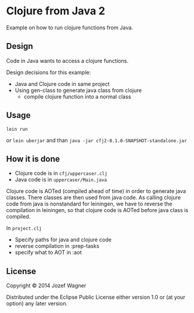 # Clojure from Java 2

Example on how to run clojure functions from Java.

## Design

Code in Java wants to access a clojure functions.

Design decisions for this example:
* Java and Clojure code in same project
* Using gen-class to generate java class from clojure
    * compile clojure function into a normal class

## Usage

`lein run`

or `lein uberjar` and than `java -jar cfj2-0.1.0-SNAPSHOT-standalone.jar`

## How it is done

* Clojure code is in `cfj/uppercaser.clj`
* Java code is in `uppercaser/Main.java`

Clojure code is AOTed (compiled ahead of time) in order to generate java classes. There classes are then used from java code. As calling clojure code from java is nonstandard for leiningen, we have to reverse the compilation in leiningen, so that clojure code is AOTed before java class is compiled.

In `project.clj`
* Specify paths for java and clojure code
* reverse compilation in :prep-tasks
* specify what to AOT in :aot

## License

Copyright © 2014 Jozef Wagner

Distributed under the Eclipse Public License either version 1.0 or (at
your option) any later version.
